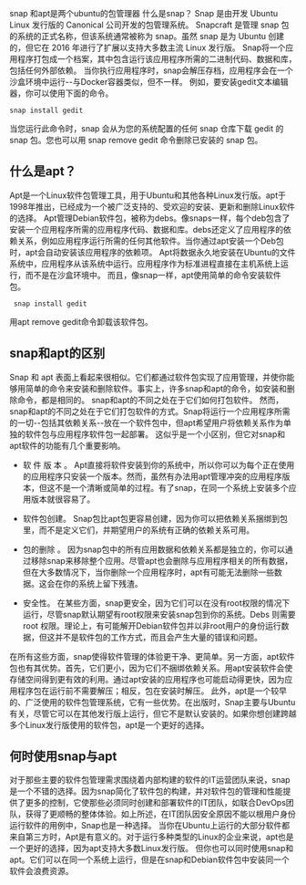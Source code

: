 snap 和apt是两个ubuntu的包管理器
什么是snap？
Snap 是由开发 Ubuntu Linux 发行版的 Canonical 公司开发的包管理系统。 Snapcraft 是管理 snap 包的系统的正式名称，但该系统通常被称为 snap。虽然 snap 是为 Ubuntu 创建的，但它在 2016 年进行了扩展以支持大多数主流 Linux 发行版。
Snap将一个应用程序打包成一个档案，其中包含运行该应用程序所需的二进制代码、数据和库，包括任何外部依赖。
当你执行应用程序时，snap会解压存档，应用程序会在一个沙盒环境中运行--与Docker容器类似，但不一样。
例如，要安装gedit文本编辑器，你可以使用下面的命令。
```
snap install gedit
```
当您运行此命令时，snap 会从为您的系统配置的任何 snap 仓库下载 gedit 的 snap 包。您也可以用 snap remove gedit 命令删除已安装的 snap 包。
## 什么是apt？
Apt是一个Linux软件包管理工具，用于Ubuntu和其他各种Linux发行版。apt于1998年推出，已经成为一个被广泛支持的、受欢迎的安装、更新和删除Linux软件的选择。
Apt管理Debian软件包，被称为debs。像snaps一样，每个deb包含了安装一个应用程序所需的应用程序代码、数据和库。debs还定义了应用程序的依赖关系，例如应用程序运行所需的任何其他软件。当你通过apt安装一个Deb包时，apt会自动安装该应用程序的依赖项。
Apt将数据永久地安装在Ubuntu的文件系统中，应用程序从该系统中运行。应用程序作为标准进程直接在主机系统上运行，而不是在沙盒环境中。
而且，像snap一样，apt使用简单的命令安装软件包。
```
 snap install gedit
 ```
 用apt remove gedit命令卸载该软件包。

## snap和apt的区别
Snap 和 apt 表面上看起来很相似。它们都通过软件包实现了应用管理，并使你能够用简单的命令来安装和删除软件。事实上，许多snap和apt的命令，如安装和删除命令，都是相同的。
snap和apt的不同之处在于它们如何打包软件。
然而，snap和apt的不同之处在于它们打包软件的方式。Snap将运行一个应用程序所需的一切--包括其依赖关系--放在一个软件包中，但apt希望用户将依赖关系作为单独的软件包与应用程序软件包一起部署。
这似乎是一个小区别，但它对snap和apt软件的功能有几个重要影响。

+  软 件 版 本 。 Apt直接将软件安装到你的系统中，所以你可以为每个正在使用的应用程序只安装一个版本。然而，虽然有办法用apt管理冲突的应用程序版本，但这不是一个清晰或简单的过程。有了snap，在同一个系统上安装多个应用版本就很容易了。

+  软件包创建。
Snap包比apt包更容易创建，因为你可以把依赖关系捆绑到包里，而不是定义它们，并期望用户的系统有正确的依赖关系可用。

+  包的删除 。 因为snap包中的所有应用数据和依赖关系都是独立的，你可以通过移除snap来移除整个应用。尽管apt也会删除与应用程序相关的所有数据，但在大多数情况下，当你删除一个应用程序时，apt有可能无法删除一些数据。这会在你的系统上留下残渣。

+  安全性。
在某些方面，snap更安全，因为它们可以在没有root权限的情况下运行，尽管snap默认期望有root权限来安装snap包到你的系统。Debs 则需要 root 权限。理论上，有可能解开Debian软件包并以非root用户的身份运行数据，但这并不是软件包的工作方式，而且会产生大量的错误和问题。

在所有这些方面，snap使得软件管理的体验更干净、更简单。另一方面，apt软件包也有其优势。首先，它们更小，因为它们不捆绑依赖关系。用apt安装软件会使存储空间得到更有效的利用。通过apt安装的应用程序也可能启动得更快，因为应用程序包在运行前不需要解压；相反，包在安装时解压。
此外，apt是一个较早的、广泛使用的软件包管理系统，它有一些优势。在出版时，Snap主要与Ubuntu有关，尽管它可以在其他发行版上运行，但它不是默认安装的。如果你想创建跨越多个Linux发行版使用的软件包，apt是一个更好的选择。
## 何时使用snap与apt
对于那些主要的软件包管理需求围绕着内部构建的软件的IT运营团队来说，snap是一个不错的选择。因为snap简化了软件包的构建，并对软件包的管理和性能提供了更多的控制，它使那些必须同时创建和部署软件的IT团队，如联合DevOps团队，获得了更顺畅的整体体验。如上所述，在IT团队因安全原因不能以根用户身份运行软件的用例中，Snap也是一种选择。
当你在Ubuntu上运行的大部分软件都来自第三方时，Apt是有意义的。对于运行多种类型的Linux的企业来说，apt也是一个更好的选择，因为apt支持大多数Linux发行版。
但你也可以同时使用snap和apt。它们可以在同一个系统上运行，但是在snap和Debian软件包中安装同一个软件会浪费资源。
